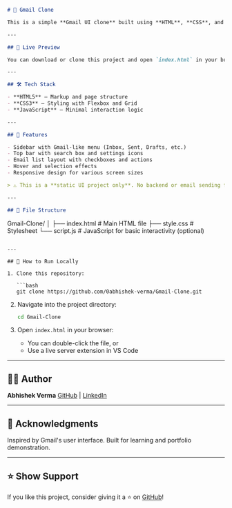 
```markdown
# 📧 Gmail Clone

This is a simple **Gmail UI clone** built using **HTML**, **CSS**, and **JavaScript**. The project is designed to replicate the layout and basic design of the Gmail inbox interface, focusing on frontend design skills and responsive layout structure.

---

## 🔗 Live Preview

You can download or clone this project and open `index.html` in your browser to preview the Gmail-style UI.

---

## 🛠 Tech Stack

- **HTML5** – Markup and page structure  
- **CSS3** – Styling with Flexbox and Grid  
- **JavaScript** – Minimal interaction logic

---

## 📌 Features

- Sidebar with Gmail-like menu (Inbox, Sent, Drafts, etc.)
- Top bar with search box and settings icons
- Email list layout with checkboxes and actions
- Hover and selection effects
- Responsive design for various screen sizes

> ⚠️ This is a **static UI project only**. No backend or email sending functionality is implemented.

---

## 📁 File Structure

```

Gmail-Clone/
│
├── index.html         # Main HTML file
├── style.css          # Stylesheet
└── script.js          # JavaScript for basic interactivity (optional)

````

---

## 🚀 How to Run Locally

1. Clone this repository:

   ```bash
   git clone https://github.com/0abhishek-verma/Gmail-Clone.git
````

2. Navigate into the project directory:

   ```bash
   cd Gmail-Clone
   ```

3. Open `index.html` in your browser:

   * You can double-click the file, or
   * Use a live server extension in VS Code

---

## 🧑‍💻 Author

**Abhishek Verma**
[GitHub](https://github.com/0abhishek-verma) | [LinkedIn](https://www.linkedin.com/in/0abhishek-verma)

---

## 🙌 Acknowledgments

Inspired by Gmail's user interface. Built for learning and portfolio demonstration.

---

## ⭐️ Show Support

If you like this project, consider giving it a ⭐️ on [GitHub](https://github.com/0abhishek-verma/Gmail-Clone)!

```
